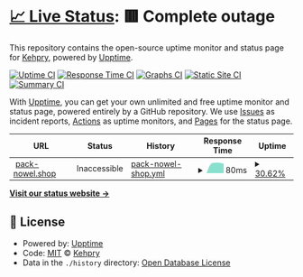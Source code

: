 # [📈 Live Status](https://Kehpry.github.io/phishcheck): <!--live status--> **🟥 Complete outage**

This repository contains the open-source uptime monitor and status page for [Kehpry](https://Kehpry.github.io/phishcheck), powered by [Upptime](https://github.com/upptime/upptime).

[![Uptime CI](https://github.com/Kehpry/phishcheck/workflows/Uptime%20CI/badge.svg)](https://github.com/Kehpry/phishcheck/actions?query=workflow%3A%22Uptime+CI%22)
[![Response Time CI](https://github.com/Kehpry/phishcheck/workflows/Response%20Time%20CI/badge.svg)](https://github.com/Kehpry/phishcheck/actions?query=workflow%3A%22Response+Time+CI%22)
[![Graphs CI](https://github.com/Kehpry/phishcheck/workflows/Graphs%20CI/badge.svg)](https://github.com/Kehpry/phishcheck/actions?query=workflow%3A%22Graphs+CI%22)
[![Static Site CI](https://github.com/Kehpry/phishcheck/workflows/Static%20Site%20CI/badge.svg)](https://github.com/Kehpry/phishcheck/actions?query=workflow%3A%22Static+Site+CI%22)
[![Summary CI](https://github.com/Kehpry/phishcheck/workflows/Summary%20CI/badge.svg)](https://github.com/Kehpry/phishcheck/actions?query=workflow%3A%22Summary+CI%22)

With [Upptime](https://upptime.js.org), you can get your own unlimited and free uptime monitor and status page, powered entirely by a GitHub repository. We use [Issues](https://github.com/Kehpry/phishcheck/issues) as incident reports, [Actions](https://github.com/Kehpry/phishcheck/actions) as uptime monitors, and [Pages](https://Kehpry.github.io/phishcheck) for the status page.

<!--start: status pages-->
<!-- This summary is generated by Upptime (https://github.com/upptime/upptime) -->
<!-- Do not edit this manually, your changes will be overwritten -->
<!-- prettier-ignore -->
| URL | Status | History | Response Time | Uptime |
| --- | ------ | ------- | ------------- | ------ |
| <img alt="" src="https://favicons.githubusercontent.com/www.pack-nowel.shop" height="13"> [pack-nowel.shop](https://www.pack-nowel.shop) | Inaccessible | [pack-nowel-shop.yml](https://github.com/Kehpry/phishcheck/commits/HEAD/history/pack-nowel-shop.yml) | <details><summary><img alt="Response time graph" src="./graphs/pack-nowel-shop/response-time-week.png" height="20"> 80ms</summary><br><a href="https://phishcheck.dofhelp.fr/history/pack-nowel-shop"><img alt="Response time 80" src="https://img.shields.io/endpoint?url=https%3A%2F%2Fraw.githubusercontent.com%2FKehpry%2Fphishcheck%2FHEAD%2Fapi%2Fpack-nowel-shop%2Fresponse-time.json"></a><br><a href="https://phishcheck.dofhelp.fr/history/pack-nowel-shop"><img alt="24-hour response time 80" src="https://img.shields.io/endpoint?url=https%3A%2F%2Fraw.githubusercontent.com%2FKehpry%2Fphishcheck%2FHEAD%2Fapi%2Fpack-nowel-shop%2Fresponse-time-day.json"></a><br><a href="https://phishcheck.dofhelp.fr/history/pack-nowel-shop"><img alt="7-day response time 80" src="https://img.shields.io/endpoint?url=https%3A%2F%2Fraw.githubusercontent.com%2FKehpry%2Fphishcheck%2FHEAD%2Fapi%2Fpack-nowel-shop%2Fresponse-time-week.json"></a><br><a href="https://phishcheck.dofhelp.fr/history/pack-nowel-shop"><img alt="30-day response time 80" src="https://img.shields.io/endpoint?url=https%3A%2F%2Fraw.githubusercontent.com%2FKehpry%2Fphishcheck%2FHEAD%2Fapi%2Fpack-nowel-shop%2Fresponse-time-month.json"></a><br><a href="https://phishcheck.dofhelp.fr/history/pack-nowel-shop"><img alt="1-year response time 80" src="https://img.shields.io/endpoint?url=https%3A%2F%2Fraw.githubusercontent.com%2FKehpry%2Fphishcheck%2FHEAD%2Fapi%2Fpack-nowel-shop%2Fresponse-time-year.json"></a></details> | <details><summary><a href="https://phishcheck.dofhelp.fr/history/pack-nowel-shop">30.62%</a></summary><a href="https://phishcheck.dofhelp.fr/history/pack-nowel-shop"><img alt="All-time uptime 30.62%" src="https://img.shields.io/endpoint?url=https%3A%2F%2Fraw.githubusercontent.com%2FKehpry%2Fphishcheck%2FHEAD%2Fapi%2Fpack-nowel-shop%2Fuptime.json"></a><br><a href="https://phishcheck.dofhelp.fr/history/pack-nowel-shop"><img alt="24-hour uptime 30.62%" src="https://img.shields.io/endpoint?url=https%3A%2F%2Fraw.githubusercontent.com%2FKehpry%2Fphishcheck%2FHEAD%2Fapi%2Fpack-nowel-shop%2Fuptime-day.json"></a><br><a href="https://phishcheck.dofhelp.fr/history/pack-nowel-shop"><img alt="7-day uptime 30.62%" src="https://img.shields.io/endpoint?url=https%3A%2F%2Fraw.githubusercontent.com%2FKehpry%2Fphishcheck%2FHEAD%2Fapi%2Fpack-nowel-shop%2Fuptime-week.json"></a><br><a href="https://phishcheck.dofhelp.fr/history/pack-nowel-shop"><img alt="30-day uptime 30.62%" src="https://img.shields.io/endpoint?url=https%3A%2F%2Fraw.githubusercontent.com%2FKehpry%2Fphishcheck%2FHEAD%2Fapi%2Fpack-nowel-shop%2Fuptime-month.json"></a><br><a href="https://phishcheck.dofhelp.fr/history/pack-nowel-shop"><img alt="1-year uptime 30.62%" src="https://img.shields.io/endpoint?url=https%3A%2F%2Fraw.githubusercontent.com%2FKehpry%2Fphishcheck%2FHEAD%2Fapi%2Fpack-nowel-shop%2Fuptime-year.json"></a></details>

<!--end: status pages-->

[**Visit our status website →**](https://Kehpry.github.io/phishcheck)

## 📄 License

- Powered by: [Upptime](https://github.com/upptime/upptime)
- Code: [MIT](./LICENSE) © [Kehpry](https://Kehpry.github.io/phishcheck)
- Data in the `./history` directory: [Open Database License](https://opendatacommons.org/licenses/odbl/1-0/)
